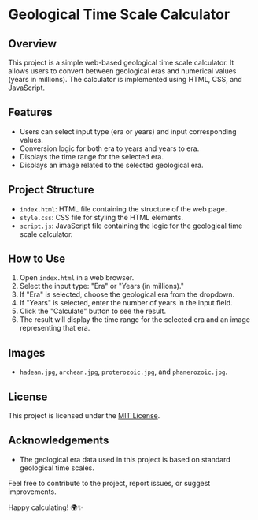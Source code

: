 
# Geological Time Scale Calculator

## Overview

This project is a simple web-based geological time scale calculator. It allows users to convert between geological eras and numerical values (years in millions). The calculator is implemented using HTML, CSS, and JavaScript.

## Features

- Users can select input type (era or years) and input corresponding values.
- Conversion logic for both era to years and years to era.
- Displays the time range for the selected era.
- Displays an image related to the selected geological era.

## Project Structure

- `index.html`: HTML file containing the structure of the web page.
- `style.css`: CSS file for styling the HTML elements.
- `script.js`: JavaScript file containing the logic for the geological time scale calculator.

## How to Use

1. Open `index.html` in a web browser.
2. Select the input type: "Era" or "Years (in millions)."
3. If "Era" is selected, choose the geological era from the dropdown.
4. If "Years" is selected, enter the number of years in the input field.
5. Click the "Calculate" button to see the result.
6. The result will display the time range for the selected era and an image representing that era.

## Images

- `hadean.jpg`, `archean.jpg`, `proterozoic.jpg`, and `phanerozoic.jpg`.

## License

This project is licensed under the [MIT License](LICENSE).

## Acknowledgements

- The geological era data used in this project is based on standard geological time scales.

Feel free to contribute to the project, report issues, or suggest improvements.

Happy calculating! 🌍✨

<!--
**Esther-Matthew/Esther-Matthew** is a ✨ _special_ ✨ repository because its `README.md` (this file) appears on your GitHub profile.

Here are some ideas to get you started:

- 🔭 I’m currently working on ...
- 🌱 I’m currently learning ...
- 👯 I’m looking to collaborate on ...
- 🤔 I’m looking for help with ...
- 💬 Ask me about ...
- 📫 How to reach me: ...
- 😄 Pronouns: ...
- ⚡ Fun fact: ...
-->
